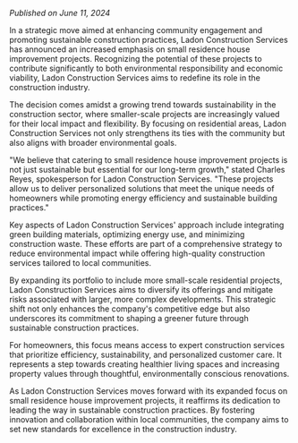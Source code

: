 ﻿*Published on June 11, 2024*

In a strategic move aimed at enhancing community engagement and promoting sustainable construction practices, Ladon Construction Services has announced an increased emphasis on small residence house improvement projects. Recognizing the potential of these projects to contribute significantly to both environmental responsibility and economic viability, Ladon Construction Services aims to redefine its role in the construction industry.

The decision comes amidst a growing trend towards sustainability in the construction sector, where smaller-scale projects are increasingly valued for their local impact and flexibility. By focusing on residential areas, Ladon Construction Services not only strengthens its ties with the community but also aligns with broader environmental goals.

"We believe that catering to small residence house improvement projects is not just sustainable but essential for our long-term growth," stated Charles Reyes, spokesperson for Ladon Construction Services. "These projects allow us to deliver personalized solutions that meet the unique needs of homeowners while promoting energy efficiency and sustainable building practices."

Key aspects of Ladon Construction Services' approach include integrating green building materials, optimizing energy use, and minimizing construction waste. These efforts are part of a comprehensive strategy to reduce environmental impact while offering high-quality construction services tailored to local communities.

By expanding its portfolio to include more small-scale residential projects, Ladon Construction Services aims to diversify its offerings and mitigate risks associated with larger, more complex developments. This strategic shift not only enhances the company's competitive edge but also underscores its commitment to shaping a greener future through sustainable construction practices.

For homeowners, this focus means access to expert construction services that prioritize efficiency, sustainability, and personalized customer care. It represents a step towards creating healthier living spaces and increasing property values through thoughtful, environmentally conscious renovations.

As Ladon Construction Services moves forward with its expanded focus on small residence house improvement projects, it reaffirms its dedication to leading the way in sustainable construction practices. By fostering innovation and collaboration within local communities, the company aims to set new standards for excellence in the construction industry.
